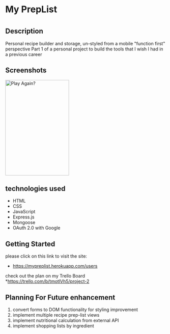 # My PrepList

# 

## Description

Personal recipe builder and storage, un-styled from a mobile "function first" perspective
Part 1 of a personal project to build the tools that I wish I had in a previous career 


## Screenshots
<img src = "https://i.imgur.com/US1q6ok.png" title="source: imgur.com" width = "200px" height="300px" alt="Play Again?">




## technologies used
* HTML
* CSS
* JavaScript
* Express.js
* Mongoose
* OAuth 2.0 with Google


## 

## Getting Started
please click on this link to visit the site:
* https://mypreplist.herokuapp.com/users

check out the plan on my Trello Board
*https://trello.com/b/tmotlVh5/project-2

## Planning For Future enhancement

1) convert forms to DOM functionality for styling improvement 
2) implement multiple recipe prep-list views 
3) implement nutritional calculation from external API
4) implement shopping lists by ingredient 





